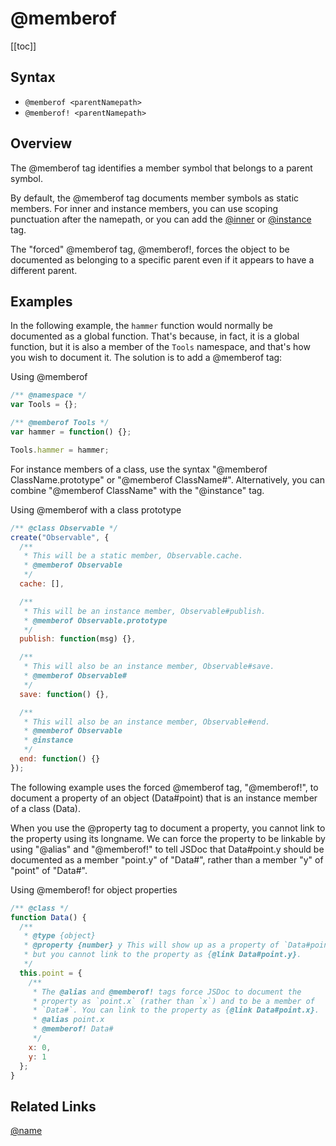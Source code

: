# @memberof

[[toc]]

## Syntax

- `@memberof <parentNamepath>`
- `@memberof! <parentNamepath>`

## Overview

The @memberof tag identifies a member symbol that belongs to a parent symbol.

By default, the @memberof tag documents member symbols as static members. For inner and instance members, you can use scoping punctuation after the namepath, or you can add the [@inner](./inner.md) or [@instance](./instance.md) tag.

The "forced" @memberof tag, @memberof!, forces the object to be documented as belonging to a specific parent even if it appears to have a different parent.

## Examples

In the following example, the `hammer` function would normally be documented as a global function. That's because, in fact, it is a global function, but it is also a member of the `Tools` namespace, and that's how you wish to document it. The solution is to add a @memberof tag:

Using @memberof

```js
/** @namespace */
var Tools = {};

/** @memberof Tools */
var hammer = function() {};

Tools.hammer = hammer;
```

For instance members of a class, use the syntax "@memberof ClassName.prototype" or "@memberof ClassName#". Alternatively, you can combine "@memberof ClassName" with the "@instance" tag.

Using @memberof with a class prototype

```js
/** @class Observable */
create("Observable", {
  /**
   * This will be a static member, Observable.cache.
   * @memberof Observable
   */
  cache: [],

  /**
   * This will be an instance member, Observable#publish.
   * @memberof Observable.prototype
   */
  publish: function(msg) {},

  /**
   * This will also be an instance member, Observable#save.
   * @memberof Observable#
   */
  save: function() {},

  /**
   * This will also be an instance member, Observable#end.
   * @memberof Observable
   * @instance
   */
  end: function() {}
});
```

The following example uses the forced @memberof tag, "@memberof!", to document a property of an object (Data#point) that is an instance member of a class (Data).

When you use the @property tag to document a property, you cannot link to the property using its longname. We can force the property to be linkable by using "@alias" and "@memberof!" to tell JSDoc that Data#point.y should be documented as a member "point.y" of "Data#", rather than a member "y" of "point" of "Data#".

Using @memberof! for object properties

```js
/** @class */
function Data() {
  /**
   * @type {object}
   * @property {number} y This will show up as a property of `Data#point`,
   * but you cannot link to the property as {@link Data#point.y}.
   */
  this.point = {
    /**
     * The @alias and @memberof! tags force JSDoc to document the
     * property as `point.x` (rather than `x`) and to be a member of
     * `Data#`. You can link to the property as {@link Data#point.x}.
     * @alias point.x
     * @memberof! Data#
     */
    x: 0,
    y: 1
  };
}
```

## Related Links

[@name](./name.md)
